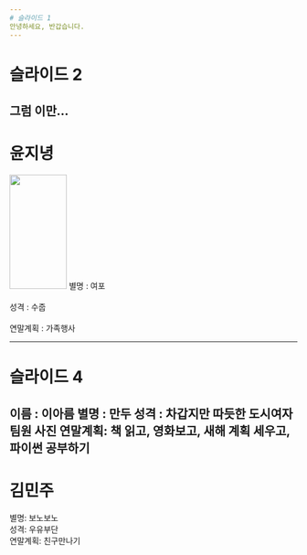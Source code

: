 ```yaml
---
# 슬라이드 1
안녕하세요, 반갑습니다.
---
```

# 슬라이드 2
그럼 이만...
---
# 윤지녕
<img src="https://t1.daumcdn.net/cfile/tistory/196669494FB46B080D" width="100" height="200" >
별명 : 여포 <br></br>
성격 : 수줍 <br></br>
연말계획 : 가족행사

---
# 슬라이드 4
이름 : 이아름
별명 : 만두
성격 : 차갑지만 따듯한 도시여자
팀원 사진
연말계획: 책 읽고, 영화보고, 새해 계획 세우고, 파이썬 공부하기
---
# 김민주

별명: 보노보노<br>
성격: 우유부단<br>
연말계획: 친구만나기
